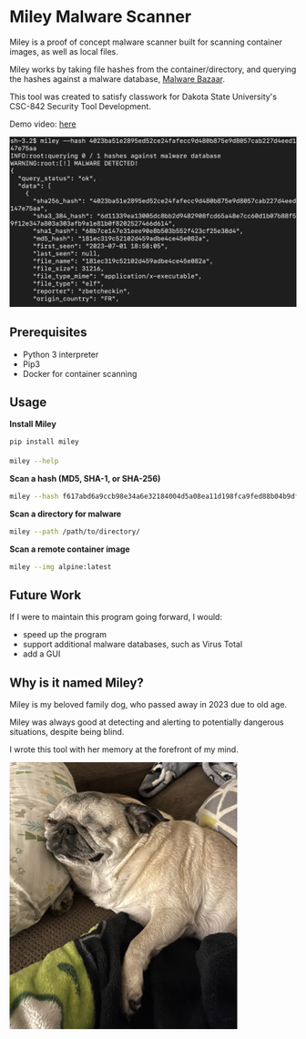 # Miley Malware Scanner

Miley is a proof of concept malware scanner built for scanning container images, as well as local files.

Miley works by taking file hashes from the container/directory, and querying the hashes against a malware database, [Malware Bazaar](https://bazaar.abuse.ch/).

This tool was created to satisfy classwork for Dakota State University's CSC-842 Security Tool Development.

Demo video: [here](https://youtu.be/crDHKCgIqW8)

<img src="images/miley_cli.png" alt="miley-cli" width="600" height=auto/>

## Prerequisites

- Python 3 interpreter
- Pip3
- Docker for container scanning

## Usage

**Install Miley**

```bash
pip install miley

miley --help
```

**Scan a hash (MD5, SHA-1, or SHA-256)**

```bash
miley --hash f617abd6a9ccb98e34a6e32184004d5a08ea11d198fca9fed88b04b9dfc96de2
```

**Scan a directory for malware**

```bash
miley --path /path/to/directory/
```

**Scan a remote container image**

```bash
miley --img alpine:latest
```

## Future Work

If I were to maintain this program going forward, I would:

- speed up the program
- support additional malware databases, such as Virus Total
- add a GUI

## Why is it named Miley?

Miley is my beloved family dog, who passed away in 2023 due to old age.

Miley was always good at detecting and alerting to potentially dangerous situations, despite being blind.

I wrote this tool with her memory at the forefront of my mind.

<img src="images/miley.png" alt="miley" width="400" height=auto/>

